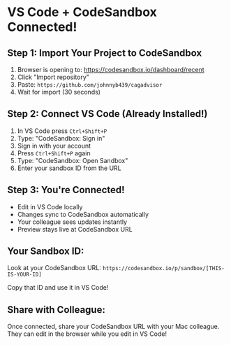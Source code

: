 # VS Code + CodeSandbox Connected!

## Step 1: Import Your Project to CodeSandbox
1. Browser is opening to: https://codesandbox.io/dashboard/recent
2. Click "Import repository" 
3. Paste: `https://github.com/johnnyb439/cagadvisor`
4. Wait for import (30 seconds)

## Step 2: Connect VS Code (Already Installed!)
1. In VS Code press `Ctrl+Shift+P`
2. Type: "CodeSandbox: Sign in"
3. Sign in with your account
4. Press `Ctrl+Shift+P` again
5. Type: "CodeSandbox: Open Sandbox"
6. Enter your sandbox ID from the URL

## Step 3: You're Connected!
- Edit in VS Code locally
- Changes sync to CodeSandbox automatically
- Your colleague sees updates instantly
- Preview stays live at CodeSandbox URL

## Your Sandbox ID:
Look at your CodeSandbox URL:
`https://codesandbox.io/p/sandbox/[THIS-IS-YOUR-ID]`

Copy that ID and use it in VS Code!

## Share with Colleague:
Once connected, share your CodeSandbox URL with your Mac colleague.
They can edit in the browser while you edit in VS Code!